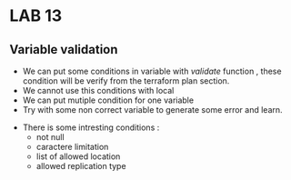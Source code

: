 # LAB 13

## Variable validation

* We can put some conditions in variable with *validate* function , these condition will be verify from the terraform plan section.
* We cannot use this conditions with local 
* We can put mutiple condition for one variable
* Try with some non correct variable to generate some error and learn.
  

- There is some intresting conditions :
  - not null
  - caractere limitation
  - list of allowed location
  - allowed replication type